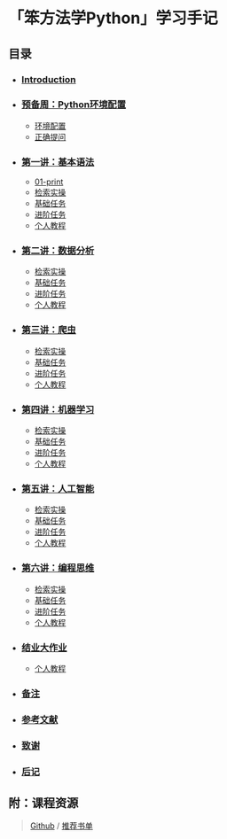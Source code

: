 # 「笨方法学Python」学习手记

## 目录

* ### [Introduction](draft.md)
* ### [预备周：Python环境配置](ch0/preface.md)
    * [环境配置](ch0/env-build.md)
    * [正确提问](ISSUE_TEMPLATE.md)
* ### [第一讲：基本语法](ch1/README.md)
    * [01-print](ch1/ex01-print.md)
    * [检索实操](ch0/RepSearchPractice.md)
    * [基础任务](ch1/RepTaskBasic.md)
    * [进阶任务](ch1/RepTaskAdvanced.md)
    * [个人教程](ch1/handbook.md)
* ### [第二讲：数据分析](ch2/README.md)
    * [检索实操](ch0/RepSearchPractice.md)
    * [基础任务](ch2/RepTaskBasic.md)
    * [进阶任务](ch2/RepTaskAdvanced.md)
    * [个人教程](ch2/handbook.md)
* ### [第三讲：爬虫](ch3/README.md)
    * [检索实操](ch0/RepSearchPractice.md)
    * [基础任务](ch3/RepTaskBasic.md)
    * [进阶任务](ch3/RepTaskAdvanced.md)
    * [个人教程](ch3/handbook.md)
* ### [第四讲：机器学习](ch4/README.md)
    *  [检索实操](ch0/RepSearchPractice.md)
    * [基础任务](ch4/RepTaskBasic.md)
    * [进阶任务](ch4/RepTaskAdvanced.md)
    * [个人教程](ch4/handbook.md)
* ### [第五讲：人工智能](ch5/README.md)
    * [检索实操](ch0/RepSearchPractice.md)
    * [基础任务](ch5/RepTaskBasic.md)
    * [进阶任务](ch5/RepTaskAdvanced.md)
    * [个人教程](ch5/handbook.md)
* ### [第六讲：编程思维](ch6/README.md)
    *  [检索实操](ch0/RepSearchPractice.md)
    * [基础任务](ch6/RepTaskBasic.md)
    * [进阶任务](ch6/RepTaskAdvanced.md)
    * [个人教程](ch6/handbook.md)
* ### [结业大作业](ch8/README.md)
    * [个人教程](ch8/handbook.md)
* ### [备注](ps/handbooks.md)
* ### [参考文献](ps/ref.md)
* ### [致谢](ps/thanks.md)
* ### [后记](no_end/postscript.md)


## 附：课程资源


> [Github](https://github.com/xiaoyiam/Learn-Python-the-Hard-Way) / [推荐书单](http://www.douban.com/people/openmindclub/doulists/all)
